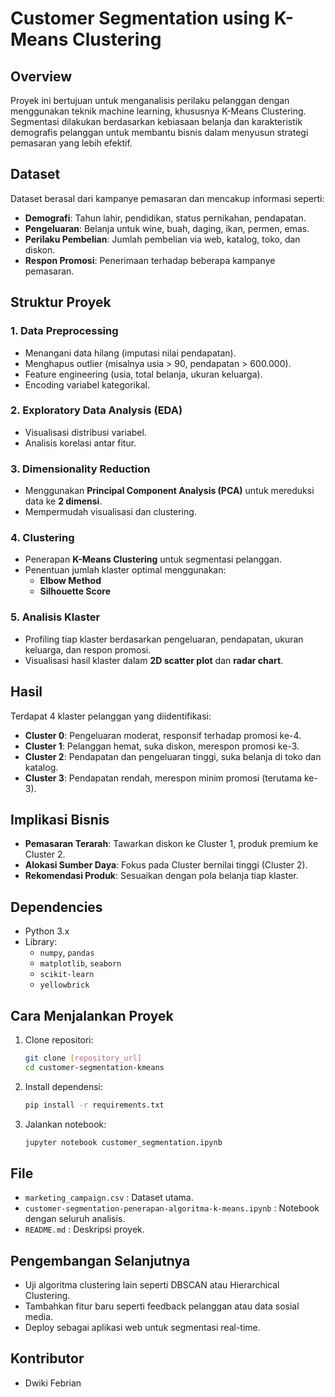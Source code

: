 # Customer Segmentation using K-Means Clustering

## Overview
Proyek ini bertujuan untuk menganalisis perilaku pelanggan dengan menggunakan teknik machine learning, khususnya K-Means Clustering. Segmentasi dilakukan berdasarkan kebiasaan belanja dan karakteristik demografis pelanggan untuk membantu bisnis dalam menyusun strategi pemasaran yang lebih efektif.

## Dataset
Dataset berasal dari kampanye pemasaran dan mencakup informasi seperti:

- **Demografi**: Tahun lahir, pendidikan, status pernikahan, pendapatan.
- **Pengeluaran**: Belanja untuk wine, buah, daging, ikan, permen, emas.
- **Perilaku Pembelian**: Jumlah pembelian via web, katalog, toko, dan diskon.
- **Respon Promosi**: Penerimaan terhadap beberapa kampanye pemasaran.

## Struktur Proyek

### 1. Data Preprocessing
- Menangani data hilang (imputasi nilai pendapatan).
- Menghapus outlier (misalnya usia > 90, pendapatan > 600.000).
- Feature engineering (usia, total belanja, ukuran keluarga).
- Encoding variabel kategorikal.

### 2. Exploratory Data Analysis (EDA)
- Visualisasi distribusi variabel.
- Analisis korelasi antar fitur.

### 3. Dimensionality Reduction
- Menggunakan **Principal Component Analysis (PCA)** untuk mereduksi data ke **2 dimensi**.
- Mempermudah visualisasi dan clustering.

### 4. Clustering
- Penerapan **K-Means Clustering** untuk segmentasi pelanggan.
- Penentuan jumlah klaster optimal menggunakan:
  - **Elbow Method**
  - **Silhouette Score**

### 5. Analisis Klaster
- Profiling tiap klaster berdasarkan pengeluaran, pendapatan, ukuran keluarga, dan respon promosi.
- Visualisasi hasil klaster dalam **2D scatter plot** dan **radar chart**.

## Hasil
Terdapat 4 klaster pelanggan yang diidentifikasi:
- **Cluster 0**: Pengeluaran moderat, responsif terhadap promosi ke-4.
- **Cluster 1**: Pelanggan hemat, suka diskon, merespon promosi ke-3.
- **Cluster 2**: Pendapatan dan pengeluaran tinggi, suka belanja di toko dan katalog.
- **Cluster 3**: Pendapatan rendah, merespon minim promosi (terutama ke-3).

## Implikasi Bisnis
- **Pemasaran Terarah**: Tawarkan diskon ke Cluster 1, produk premium ke Cluster 2.
- **Alokasi Sumber Daya**: Fokus pada Cluster bernilai tinggi (Cluster 2).
- **Rekomendasi Produk**: Sesuaikan dengan pola belanja tiap klaster.

## Dependencies
- Python 3.x
- Library:
  - `numpy`, `pandas`
  - `matplotlib`, `seaborn`
  - `scikit-learn`
  - `yellowbrick`

## Cara Menjalankan Proyek
1. Clone repositori:
    ```bash
    git clone [repository_url]
    cd customer-segmentation-kmeans
    ```

2. Install dependensi:
    ```bash
    pip install -r requirements.txt
    ```

3. Jalankan notebook:
    ```bash
    jupyter notebook customer_segmentation.ipynb
    ```

## File
- `marketing_campaign.csv` : Dataset utama.
- `customer-segmentation-penerapan-algoritma-k-means.ipynb` : Notebook dengan seluruh analisis.
- `README.md` : Deskripsi proyek.

## Pengembangan Selanjutnya
- Uji algoritma clustering lain seperti DBSCAN atau Hierarchical Clustering.
- Tambahkan fitur baru seperti feedback pelanggan atau data sosial media.
- Deploy sebagai aplikasi web untuk segmentasi real-time.

## Kontributor
- Dwiki Febrian
